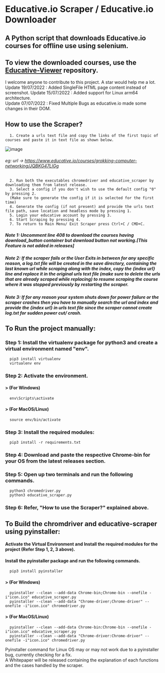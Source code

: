 # Educative.io Scraper / Educative.io Downloader
## A Python script that downloads Educative.io courses for offline use using selenium.
## To view the downloaded courses, use the [Educative-Viewer](https://github.com/anilabhadatta/educative-viewer) repository.

I welcome anyone to contribute to this project. A star would help me a lot.\
Update 19/07/2022 : Added SingleFile HTML page content instead of screenshot.
Update 15/07/2022 : Added support for Linux arm64 architecture.\
Update 07/07/2022 : Fixed Multiple Bugs as educative.io made some changes in their DOM.

## How to use the Scraper?
      1. Create a urls text file and copy the links of the first topic of courses and paste it in text file as shown below.
      
![image](https://user-images.githubusercontent.com/48487849/162980989-0f128b3d-c969-4809-8553-2bc6791f34b8.png)
      
######   eg: url -> https://www.educative.io/courses/grokking-computer-networking/JQBKG47LlGg
      2. Run both the executables chromedriver and educative_scraper by downloading them from latest release.
      3. Select a config if you don't wish to use the default config "0" by pressing 2. 
      (Make sure to generate the config if it is selected for the first time)
      4. Generate the config (if not present) and provide the urls text file path, save location and headless mode by pressing 1.
      5. Login your educative account by pressing 3.
      6. Start Scraping by pressing 4.
      7. To return to Main Menu/ Exit Scraper press Ctrl+C / CMD+C.
      
#####   Note 1: Uncomment line 408 to download the courses having download_button container but download button not working.[This Feature is not added in releases]
#####   Note 2: If the scraper fails or the User Exits in between for any specific reason, a log.txt file will be created in the save directory, containing the last known url while scraping along with the index, copy the {index url} line and replace it in the original urls text file (make sure to delete the urls that are already scraped while replacing) to resume scraping the course where it was stopped previously by restarting the scraper.
#####   Note 3: If for any reason your system shuts down for power failure or the scraper crashes then you have to manually search the url and index and provide the {index url} in urls text file since the scraper cannot create log.txt for sudden power cut/ crash.      
      
## To Run the project manually:

### Step 1: Install the virtualenv package for python3 and create a virtual environment named "env".

      pip3 install virtualenv 
      virtualenv env 

### Step 2: Activate the environment.
#### > (For Windows) 
      
      env\Scripts\activate
      
#### > (For MacOS/Linux) 
      
      source env/bin/activate
      
### Step 3: Install the required modules:
      
      pip3 install -r requirements.txt
      
### Step 4: Download and paste the respective Chrome-bin for your OS from the latest releases section. 

### Step 5: Open up two terminals and run the following commands.
      python3 chromedriver.py
      python3 educative_scraper.py
      

### Step 6: Refer, "How to use the Scraper?" explained above.


## To Build the chromdriver and educative-scraper using pyinstaller:
      
#### Activate the Virtual Environment and Install the required modules for the project (Refer Step 1, 2, 3 above).

#### Install the pyinstaller package and run the following commands.
      
      pip3 install pyinstaller
      
#### > (For Windows) 
      
      pyinstaller --clean --add-data Chrome-bin;Chrome-bin --onefile -i"icon.ico" educative_scraper.py
      pyinstaller --clean --add-data "Chrome-driver;Chrome-driver" --onefile -i"icon.ico" chromedriver.py
      
#### > (For MacOS/Linux) 
      
      pyinstaller --clean --add-data Chrome-bin:Chrome-bin --onefile -i"icon.ico" educative_scraper.py
      pyinstaller --clean --add-data "Chrome-driver:Chrome-driver" --onefile -i"icon.ico" chromedriver.py


Pyinstaller command for Linux OS may or may not work due to a pyinstaller bug, currently checking for a fix.\
A Whitepaper will be released containing the explanation of each functions and the cases handled by the scraper.
